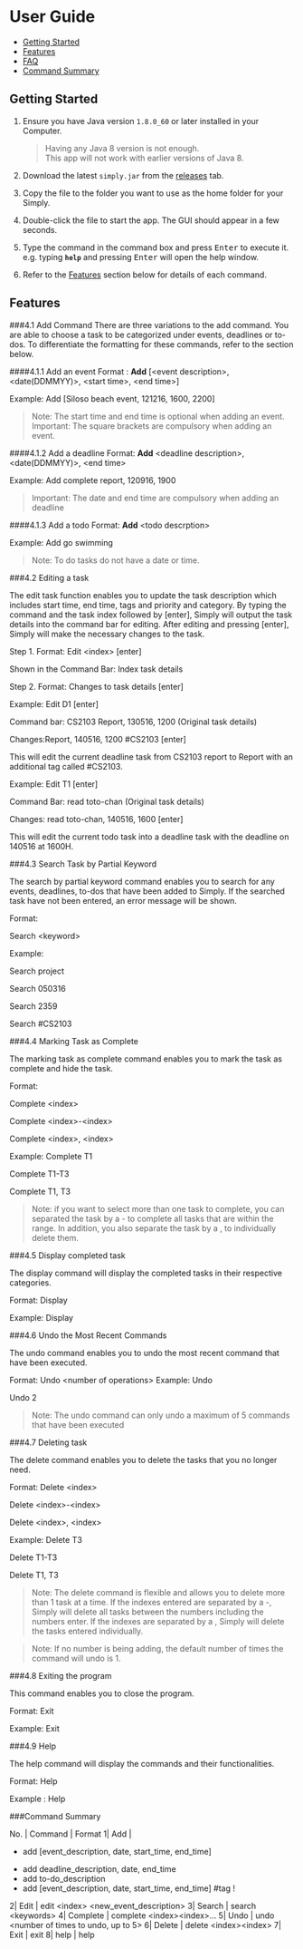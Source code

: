 # User Guide

* [Getting Started](#getting-started)
* [Features](#features)
* [FAQ](#faq)
* [Command Summary](#command-summary)

## Getting Started

1. Ensure you have Java version `1.8.0_60` or later installed in your Computer.<br>
   > Having any Java 8 version is not enough. <br>
   This app will not work with earlier versions of Java 8.
   
2. Download the latest `simply.jar` from the [releases](../../../releases) tab.
3. Copy the file to the folder you want to use as the home folder for your Simply.
4. Double-click the file to start the app. The GUI should appear in a few seconds. 
  

5. Type the command in the command box and press <kbd>Enter</kbd> to execute it. <br>
   e.g. typing **`help`** and pressing <kbd>Enter</kbd> will open the help window. 

6. Refer to the [Features](#features) section below for details of each command.<br>


## Features

###4.1 Add Command
There are three variations to the add command. You are able to choose a task to be categorized under events, deadlines or to-dos. To differentiate the formatting for these commands, refer to the section below.

####4.1.1 Add an event
Format : **Add** [&lt;event description&gt;, &lt;date(DDMMYY)&gt;, &lt;start time&gt;, &lt;end time&gt;]

Example: Add [Siloso beach event, 121216, 1600, 2200]

>Note: The start time and end time is optional when adding an event. 
Important: The square brackets are compulsory when adding an event.

####4.1.2 Add a deadline
Format: **Add** &lt;deadline description&gt;, &lt;date(DDMMYY)&gt;, &lt;end time&gt;

Example: Add complete report, 120916, 1900

>Important: The date and end time are compulsory when adding an deadline

####4.1.3 Add a todo
Format: **Add** &lt;todo descrption&gt;

Example: Add go swimming

>Note: To do tasks do not have a date or time.

###4.2 Editing a task

The edit task function enables you to update the task description which includes start time, end time, tags and priority and category. By typing the command and the task index followed by [enter], Simply will output the task details into the command bar for editing. After editing and pressing [enter], Simply will make the necessary changes to the task.


Step 1. Format: Edit &lt;index&gt; [enter]

Shown in the Command Bar: Index task details 

Step 2. Format: Changes to task details [enter]

Example: Edit D1 [enter]

Command bar: CS2103 Report, 130516, 1200 (Original task details)

Changes:Report, 140516, 1200 #CS2103 [enter]

This will edit the current deadline task from CS2103 report to Report with an additional tag called #CS2103.

Example: Edit T1 [enter]

Command Bar: read toto-chan (Original task details)

Changes: read toto-chan, 140516, 1600 [enter]

This will edit the current todo task into a deadline task with the deadline on 140516 at 1600H.

###4.3 Search Task by Partial Keyword

The search by partial keyword command enables you to search for any events, deadlines, to-dos that have been added to Simply. If the searched task have not been entered, an error message will be shown.

Format: 

Search &lt;keyword&gt;

Example: 

Search project

Search 050316

Search 2359

Search #CS2103

###4.4 Marking Task as Complete 

The marking task as complete command enables you to mark the task as complete and hide the task.

Format: 

Complete &lt;index&gt;

Complete &lt;index&gt;-&lt;index&gt;

Complete &lt;index&gt;, &lt;index&gt;
    
Example: 
Complete T1

Complete T1-T3

Complete T1, T3

>Note: if you want to select more than one task to complete, you can separated the task by a - to complete all tasks that are within the range. In addition, you also separate the task by a , to individually delete them.

###4.5 Display completed task

The display command will display the completed tasks in their respective categories.

Format: Display

Example: Display

###4.6 Undo the Most Recent Commands

The undo command enables you to undo the most recent command that have been executed.

Format: Undo &lt;number of operations&gt;
Example: 
Undo

Undo 2

>Note: The undo command can only undo a maximum of 5 commands that have been executed

###4.7 Deleting task

The delete command enables you to delete the tasks that you no longer need.

Format: 
Delete &lt;index&gt;

Delete &lt;index&gt;-&lt;index&gt;

Delete &lt;index&gt;, &lt;index&gt; 

Example: 
Delete T3

Delete T1-T3

Delete T1, T3

>Note: The delete command is flexible and allows you to delete more than 1 task at a time. If the indexes entered are separated by a -, Simply will delete all tasks between the numbers including the numbers enter. If the indexes are separated by a , Simply will delete the tasks entered individually. 

>Note: If no number is being adding, the default number of times the command will undo is 1.

###4.8 Exiting the program

This command enables you to close the program.

Format: Exit

Example: Exit

###4.9 Help

The help command will display the commands and their functionalities.

Format: Help

Example : Help

###Command Summary

 No. | Command | Format 
1| Add | <ul><li>add [event_description, date, start_time, end_time]</li>
<li>add deadline_description, date, end_time</li><li>add to-do_description</li>
<li>add [event_description, date, start_time, end_time] #tag !</li></ul>
2| Edit | edit &lt;index&gt; &lt;new_event_description&gt; 
3| Search | search &lt;keywords&gt;
4| Complete | complete &lt;index&gt;&lt;index&gt;... 
5| Undo | undo &lt;number of times to undo, up to 5&gt; 
6| Delete | delete &lt;index&gt;&lt;index&gt; 
7| Exit | exit 
8| help | help 


